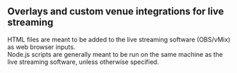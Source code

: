 ## Overlays and custom venue integrations for live streaming

HTML files are meant to be added to the live streaming software (OBS/vMix) as web browser inputs.  
Node.js scripts are generally meant to be run on the same machine as the live streaming software, unless otherwise specified.
